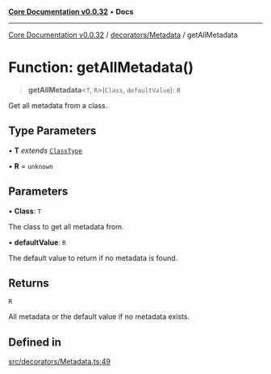[**Core Documentation v0.0.32**](../../../README.md) • **Docs**

***

[Core Documentation v0.0.32](../../../modules.md) / [decorators/Metadata](../README.md) / getAllMetadata

# Function: getAllMetadata()

> **getAllMetadata**\<`T`, `R`\>(`Class`, `defaultValue`): `R`

Get all metadata from a class.

## Type Parameters

• **T** *extends* [`ClassType`](../../../definitions/type-aliases/ClassType.md)

• **R** = `unknown`

## Parameters

• **Class**: `T`

The class to get all metadata from.

• **defaultValue**: `R`

The default value to return if no metadata is found.

## Returns

`R`

All metadata or the default value if no metadata exists.

## Defined in

[src/decorators/Metadata.ts:49](https://github.com/stonemjs/core/blob/59c27bdae04e7adc72d7c3e25cee704d5e04ce0c/src/decorators/Metadata.ts#L49)
